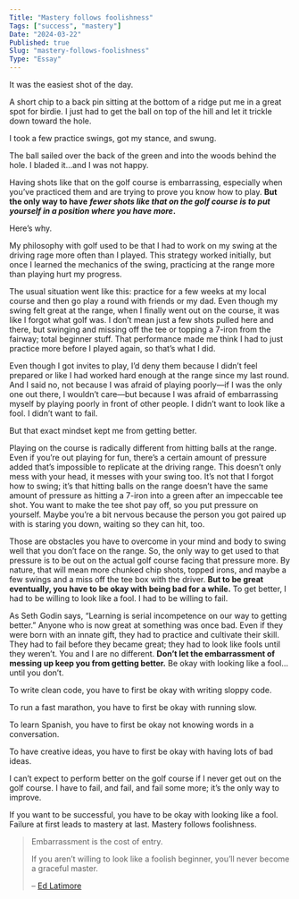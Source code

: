 ```yaml
---
Title: "Mastery follows foolishness"
Tags: ["success", "mastery"]
Date: "2024-03-22"
Published: true
Slug: "mastery-follows-foolishness"
Type: "Essay"
---
```

It was the easiest shot of the day.

A short chip to a back pin sitting at the bottom of a ridge put me in a great spot for birdie. I just had to get the ball on top of the hill and let it trickle down toward the hole.

I took a few practice swings, got my stance, and swung.

The ball sailed over the back of the green and into the woods behind the hole. I bladed it…and I was not happy.

Having shots like that on the golf course is embarrassing, especially when you’ve practiced them and are trying to prove you know how to play. **But the only way to have** _**fewer shots like that on the golf course is to put yourself in a position where you have more**_**.**

Here’s why.

My philosophy with golf used to be that I had to work on my swing at the driving rage more often than I played. This strategy worked initially, but once I learned the mechanics of the swing, practicing at the range more than playing hurt my progress.

The usual situation went like this: practice for a few weeks at my local course and then go play a round with friends or my dad. Even though my swing felt great at the range, when I finally went out on the course, it was like I forgot what golf was. I don’t mean just a few shots pulled here and there, but swinging and missing off the tee or topping a 7-iron from the fairway; total beginner stuff. That performance made me think I had to just practice more before I played again, so that’s what I did.

Even though I got invites to play, I’d deny them because I didn’t feel prepared or like I had worked hard enough at the range since my last round. And I said no, not because I was afraid of playing poorly—if I was the only one out there, I wouldn’t care—but because I was afraid of embarrassing myself by playing poorly in front of other people. I didn’t want to look like a fool. I didn’t want to fail.

But that exact mindset kept me from getting better.

Playing on the course is radically different from hitting balls at the range. Even if you’re out playing for fun, there’s a certain amount of pressure added that’s impossible to replicate at the driving range. This doesn’t only mess with your head, it messes with your swing too. It’s not that I forgot how to swing; it’s that hitting balls on the range doesn’t have the same amount of pressure as hitting a 7-iron into a green after an impeccable tee shot. You want to make the tee shot pay off, so you put pressure on yourself. Maybe you’re a bit nervous because the person you got paired up with is staring you down, waiting so they can hit, too.

Those are obstacles you have to overcome in your mind and body to swing well that you don’t face on the range. So, the only way to get used to that pressure is to be out on the actual golf course facing that pressure more. By nature, that will mean more chunked chip shots, topped irons, and maybe a few swings and a miss off the tee box with the driver. **But to be great eventually, you have to be okay with being bad for a while.** To get better, I had to be willing to look like a fool. I had to be willing to fail.

As Seth Godin says, “Learning is serial incompetence on our way to getting better.” Anyone who is now great at something was once bad. Even if they were born with an innate gift, they had to practice and cultivate their skill. They had to fail before they became great; they had to look like fools until they weren’t. You and I are no different. **Don’t let the embarrassment of messing up keep you from getting better.** Be okay with looking like a fool…until you don’t.

To write clean code, you have to first be okay with writing sloppy code.

To run a fast marathon, you have to first be okay with running slow.

To learn Spanish, you have to first be okay not knowing words in a conversation.

To have creative ideas, you have to first be okay with having lots of bad ideas.

I can’t expect to perform better on the golf course if I never get out on the golf course. I have to fail, and fail, and fail some more; it’s the only way to improve.

If you want to be successful, you have to be okay with looking like a fool. Failure at first leads to mastery at last. Mastery follows foolishness.

> Embarrassment is the cost of entry.
> 
> If you aren’t willing to look like a foolish beginner, you’ll never become a graceful master.
> 
> – [​Ed Latimore​](https://x.com/EdLatimore/status/1058305553020141570?s=20)